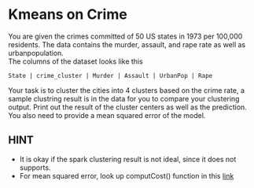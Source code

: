 # Kmeans on Crime   
You are given the crimes committed of 50 US states in 1973 per 100,000 residents. The data contains the murder, assault, and rape rate as well as urbanpopulation.   
The columns of the dataset looks like this
```
State |	crime_cluster |	Murder | Assault | UrbanPop | Rape

```
Your task is to cluster the cities into 4 clusters based on the crime rate, a sample clustring result is in the data for you to compare your clustering output. Print out the result of the cluster centers as well as the prediction. You also need to provide a mean squared error of the model.


## HINT
- It is okay if the spark clustering result is not ideal, since it does not supports.  
- For mean squared error, look up computCost() function in this [link](https://spark.apache.org/docs/latest/mllib-clustering.html)
